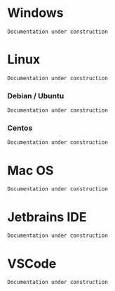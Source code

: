 # Windows
`Documentation under construction`

# Linux
`Documentation under construction`

### Debian / Ubuntu
`Documentation under construction`

### Centos
`Documentation under construction`

# Mac OS
`Documentation under construction`

# Jetbrains IDE
`Documentation under construction`

# VSCode
`Documentation under construction`